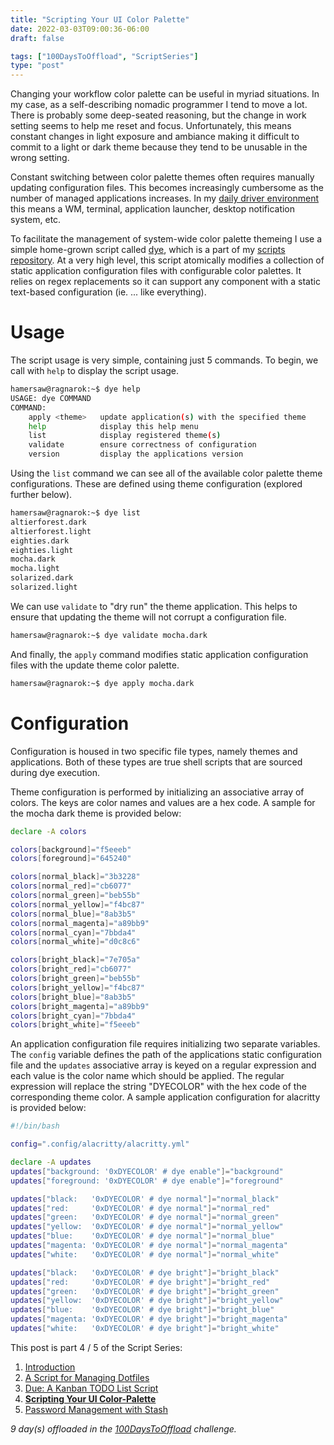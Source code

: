 ```yaml
---
title: "Scripting Your UI Color Palette"
date: 2022-03-03T09:00:36-06:00
draft: false

tags: ["100DaysToOffload", "ScriptSeries"]
type: "post"
---
```


Changing your workflow color palette can be useful in myriad situations. In my case, as a self-describing nomadic programmer I tend to move a lot. There is probably some deep-seated reasoning, but the change in work setting seems to help me reset and focus. Unfortunately, this means constant changes in light exposure and ambiance making it difficult to commit to a light or dark theme because they tend to be unusable in the wrong setting.

Constant switching between color palette themes often requires manually updating configuration files. This becomes increasingly cumbersome as the number of managed applications increases. In my [daily driver environment](/posts/2022.01.23-my-linux-daily-driver) this means a WM, terminal, application launcher, desktop notification system, etc.

To facilitate the management of system-wide color palette themeing I use a simple home-grown script called [dye](https://github.com/hamersaw/scripts/blob/master/dye), which is a part of my [scripts repository](https://github.com/hamersaw/scripts). At a very high level, this script atomically modifies a collection of static application configuration files with configurable color palettes. It relies on regex replacements so it can support any component with a static text-based configuration (ie. ... like everything).

# Usage

The script usage is very simple, containing just 5 commands. To begin, we call with `help` to display the script usage.

```bash
hamersaw@ragnarok:~$ dye help
USAGE: dye COMMAND
COMMAND:
    apply <theme>   update application(s) with the specified theme
    help            display this help menu
    list            display registered theme(s)
    validate        ensure correctness of configuration
    version         display the applications version
```

Using the `list` command we can see all of the available color palette theme configurations. These are defined using theme configuration (explored further below).

```bash
hamersaw@ragnarok:~$ dye list
altierforest.dark
altierforest.light
eighties.dark
eighties.light
mocha.dark
mocha.light
solarized.dark
solarized.light
```

We can use `validate` to "dry run" the theme application. This helps to ensure that updating the theme will not corrupt a configuration file.

```bash
hamersaw@ragnarok:~$ dye validate mocha.dark
```

And finally, the `apply` command modifies static application configuration files with the update theme color palette.

```bash
hamersaw@ragnarok:~$ dye apply mocha.dark
```

# Configuration

Configuration is housed in two specific file types, namely themes and applications. Both of these types are true shell scripts that are sourced during dye execution.

Theme configuration is performed by initializing an associative array of colors. The keys are color names and values are a hex code. A sample for the mocha dark theme is provided below:

```bash
declare -A colors

colors[background]="f5eeeb"
colors[foreground]="645240"

colors[normal_black]="3b3228"
colors[normal_red]="cb6077"
colors[normal_green]="beb55b"
colors[normal_yellow]="f4bc87"
colors[normal_blue]="8ab3b5"
colors[normal_magenta]="a89bb9"
colors[normal_cyan]="7bbda4"
colors[normal_white]="d0c8c6"

colors[bright_black]="7e705a"
colors[bright_red]="cb6077"
colors[bright_green]="beb55b"
colors[bright_yellow]="f4bc87"
colors[bright_blue]="8ab3b5"
colors[bright_magenta]="a89bb9"
colors[bright_cyan]="7bbda4"
colors[bright_white]="f5eeeb"
```

An application configuration file requires initializing two separate variables. The `config` variable defines the path of the applications static configuration file and the `updates` associative array is keyed on a regular expression and each value is the color name which should be applied. The regular expression will replace the string "DYECOLOR" with the hex code of the corresponding theme color. A sample application configuration for alacritty is provided below:

```bash
#!/bin/bash

config=".config/alacritty/alacritty.yml"

declare -A updates
updates["background: '0xDYECOLOR' # dye enable"]="background"
updates["foreground: '0xDYECOLOR' # dye enable"]="foreground"

updates["black:   '0xDYECOLOR' # dye normal"]="normal_black"
updates["red:     '0xDYECOLOR' # dye normal"]="normal_red"
updates["green:   '0xDYECOLOR' # dye normal"]="normal_green"
updates["yellow:  '0xDYECOLOR' # dye normal"]="normal_yellow"
updates["blue:    '0xDYECOLOR' # dye normal"]="normal_blue"
updates["magenta: '0xDYECOLOR' # dye normal"]="normal_magenta"
updates["white:   '0xDYECOLOR' # dye normal"]="normal_white"

updates["black:   '0xDYECOLOR' # dye bright"]="bright_black"
updates["red:     '0xDYECOLOR' # dye bright"]="bright_red"
updates["green:   '0xDYECOLOR' # dye bright"]="bright_green"
updates["yellow:  '0xDYECOLOR' # dye bright"]="bright_yellow"
updates["blue:    '0xDYECOLOR' # dye bright"]="bright_blue"
updates["magenta: '0xDYECOLOR' # dye bright"]="bright_magenta"
updates["white:   '0xDYECOLOR' # dye bright"]="bright_white"
```

This post is part 4 / 5 of the Script Series:
1. [Introduction](/posts/2022.01.14-introducing-script-series)
2. [A Script for Managing Dotfiles](/posts/2022.01.18-a-script-for-managing-dotfiles)
3. [Due: A Kanban TODO List Script](/posts/2022.01.20-due-a-kanban-todo-list-script)
4. [**Scripting Your UI Color-Palette**](/posts/2022.03.03-scripting-your-ui-color-palette)
5. [Password Management with Stash](/posts/2022.04.12-password-management-with-stash)

_9 day(s) offloaded in the [100DaysToOffload](https://100daystooffload.com/) challenge._
